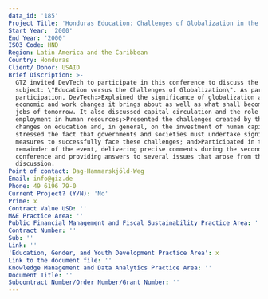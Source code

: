 ```yaml
---
data_id: '185'
Project Title: 'Honduras Education: Challenges of Globalization in the 21st Century'
Start Year: '2000'
End Year: '2000'
ISO3 Code: HND
Region: Latin America and the Caribbean
Country: Honduras
Client/ Donor: USAID
Brief Discription: >-
  GTZ invited DevTech to participate in this conference to discuss the following
  subject: \"Education versus the Challenges of Globalization\". As part of its
  participation, DevTech:>Explained the significance of globalization and the
  economic and work changes it brings about as well as what shall become of the
  jobs of tomorrow. It also discussed capital circulation and the role of
  employment in human resources;>Presented the challenges created by these
  changes on education and, in general, on the investment of human capital, and
  stressed the fact that governments and societies must undertake significant
  measures to successfully face these challenges; and>Participated in the
  remainder of the event, delivering precise comments during the second
  conference and providing answers to several issues that arose from the general
  discussion.
Point of contact: Dag-Hammarskjöld-Weg
Email: info@giz.de
Phone: 49 6196 79-0
Current Project? (Y/N): 'No'
Prime: x
Contract Value USD: ''
M&E Practice Area: ''
Public Financial Management and Fiscal Sustainability Practice Area: ''
Contract Number: ''
Sub: ''
Link: ''
'Education, Gender, and Youth Development Practice Area': x
Link to the document file: ''
Knowledge Management and Data Analytics Practice Area: ''
Document Title: ''
Subcontract Number/Order Number/Grant Number: ''
---
```

